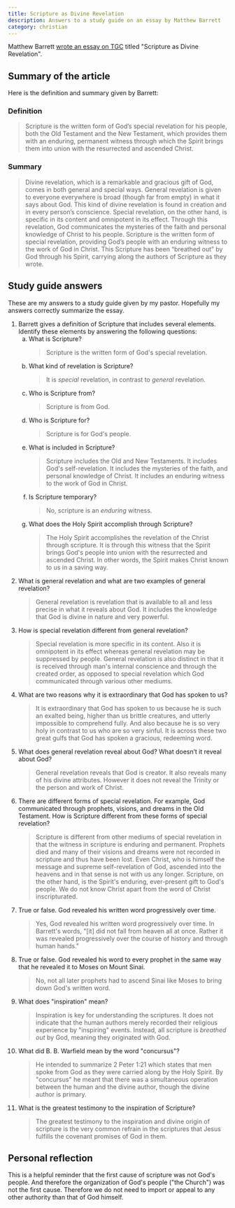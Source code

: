 ```yaml
---
title: Scripture as Divine Revelation
description: Answers to a study guide on an essay by Matthew Barrett
category: christian
---
```

<style type="text/css">
  ol ol { list-style-type: lower-alpha; }
</style>

Matthew Barrett [wrote an essay on TGC](https://www.thegospelcoalition.org/essay/scripture-divine-revelation/) titled
"Scripture as Divine Revelation".

## Summary of the article

Here is the definition and summary given by Barrett:

### Definition

> Scripture is the written form of God’s special revelation for his people, both the Old Testament and the New
  Testament, which provides them with an enduring, permanent witness through which the Spirit brings them into union
  with the resurrected and ascended Christ.

### Summary

> Divine revelation, which is a remarkable and gracious gift of God, comes in both general and special ways. General
  revelation is given to everyone everywhere is broad (though far from empty) in what it says about God. This kind of
  divine revelation is found in creation and in every person’s conscience. Special revelation, on the other hand, is
  specific in its content and omnipotent in its effect. Through this revelation, God communicates the mysteries of the
  faith and personal knowledge of Christ to his people. Scripture is the written form of special revelation, providing
  God’s people with an enduring witness to the work of God in Christ. This Scripture has been “breathed out” by God
  through his Spirit, carrying along the authors of Scripture as they wrote.

## Study guide answers

These are my answers to a study guide given by my pastor. Hopefully my answers correctly summarize the essay.

1. Barrett gives a definition of Scripture that includes several elements. Identify these elements by answering the
   following questions:
   1. What is Scripture?
      > Scripture is the written form of God's special revelation.
   1. What kind of revelation is Scripture?
      > It is _special_ revelation, in contrast to _general_ revelation.
   1. Who is Scripture from?
      > Scripture is from God.
   1. Who is Scripture for?
      > Scripture is for God's people.
   1. What is included in Scripture?
      > Scripture includes the Old and New Testaments. It includes God's self-revelation. It includes the mysteries of
        the faith, and personal knowledge of Christ. It includes an enduring witness to the work of God in Christ.
   1. Is Scripture temporary?
      > No, scripture is an _enduring_ witness.
   1. What does the Holy Spirit accomplish through Scripture?
      > The Holy Spirit accomplishes the revelation of the Christ through scripture. It is through this witness that the
        Spirit brings God's people into union with the resurrected and ascended Christ. In other words, the Spirit makes
        Christ known to us in a saving way.
1. What is general revelation and what are two examples of general revelation?
   > General revelation is revelation that is available to all and less precise in what it reveals about God. It
     includes the knowledge that God is divine in nature and very powerful.
1. How is special revelation different from general revelation?
   > Special revelation is more specific in its content. Also it is omnipotent in its effect whereas general revelation
     may be suppressed by people. General revelation is also distinct in that it is received through man's internal
     conscience and through the created order, as opposed to special revelation which God communicated through various
     other mediums.
1. What are two reasons why it is extraordinary that God has spoken to us?
   > It is extraordinary that God has spoken to us because he is such an exalted being, higher than us brittle
     creatures, and utterly impossible to comprehend fully. And also because he is so very holy in contrast to us who
     are so very sinful. It is across these two great gulfs that God has spoken a gracious, redeeming word.
1. What does general revelation reveal about God? What doesn’t it reveal about God?
   > General revelation reveals that God is creator. It also reveals many of his divine attributes. However it does not
     reveal the Trinity or the person and work of Christ.
1. There are different forms of special revelation. For example, God communicated through prophets, visions, and dreams
   in the Old Testament. How is Scripture different from these forms of special revelation?
   > Scripture is different from other mediums of special revelation in that the witness in scripture is enduring and
     permanent. Prophets died and many of their visions and dreams were not recorded in scripture and thus have been
     lost. Even Christ, who is himself the message and supreme self-revelation of God, ascended into the heavens and in
     that sense is not with us any longer. Scripture, on the other hand, is the Spirit's enduring, ever-present gift to
     God's people. We do not know Christ apart from the word of Christ inscripturated.
1. True or false. God revealed his written word progressively over time.
   > Yes, God revealed his written word progressively over time. In Barrett's words, "\[it\] did not fall from heaven
     all at once. Rather it was revealed progressively over the course of history and through human hands."
1. True or false. God revealed his word to every prophet in the same way that he revealed it to Moses on Mount Sinai.
   > No, not all later prophets had to ascend Sinai like Moses to bring down God's written word.
1. What does "inspiration" mean?
   > Inspiration is key for understanding the scriptures. It does not indicate that the human authors merely recorded
     their religious experience by "inspiring" events. Instead, all scripture is _breathed out_ by God, meaning they
     originated with God.
1. What did B. B. Warfield mean by the word "concursus"?
   > He intended to summarize 2 Peter 1:21 which states that men spoke from God as they were carried along by the Holy
     Spirit. By "concursus" he meant that there was a simultaneous operation between the human and the divine author,
     though the divine author is primary.
1. What is the greatest testimony to the inspiration of Scripture?
   > The greatest testimony to the inspiration and divine origin of scripture is the very common refrain in the
     scriptures that Jesus fulfills the covenant promises of God in them.

## Personal reflection

This is a helpful reminder that the first cause of scripture was not God's people. And therefore the organization of
God's people ("the Church") was not the first cause. Therefore we do not need to import or appeal to any other authority
than that of God himself.